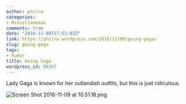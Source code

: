 ```yaml
---
author: philrw
categories:
- Miscellaneous
comments: true
date: "2016-11-09T17:53:03Z"
link: https://philrw.wordpress.com/2016/11/09/going-gaga/
slug: going-gaga
tags:
- humor
title: Going Gaga
wordpress_id: 86367
---
```


Lady Gaga is known for her outlandish outfits, but this is just ridiculous.

![Screen Shot 2016-11-09 at 10.51.18.png](https://philrw.files.wordpress.com/2016/11/screen-shot-2016-11-09-at-10-51-18.png)
